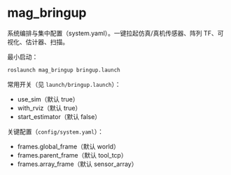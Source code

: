 # mag_bringup

系统编排与集中配置（system.yaml）。一键拉起仿真/真机传感器、阵列 TF、可视化、估计器、扫描。

最小启动：
```bash
roslaunch mag_bringup bringup.launch
```

常用开关（见 `launch/bringup.launch`）：
- use_sim（默认 true）
- with_rviz（默认 true）
- start_estimator（默认 false）

关键配置（`config/system.yaml`）：
- frames.global_frame（默认 world）
- frames.parent_frame（默认 tool_tcp）
- frames.array_frame（默认 sensor_array）
